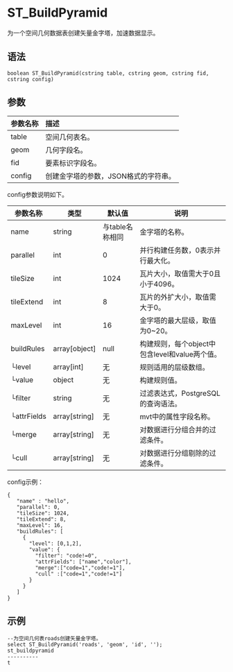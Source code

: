 # ST\_BuildPyramid

为一个空间几何数据表创建矢量金字塔，加速数据显示。

## 语法

```
boolean ST_BuildPyramid(cstring table, cstring geom, cstring fid, cstring config)
```

## 参数

|参数名称|描述|
|:---|:-|
|table|空间几何表名。|
|geom|几何字段名。|
|fid|要素标识字段名。|
|config|创建金字塔的参数，JSON格式的字符串。|

config参数说明如下。

|参数名称|类型|默认值|说明|
|----|--|---|--|
|name|string|与table名称相同|金字塔的名称。|
|parallel|int|0|并行构建任务数，0表示并行最大化。|
|tileSize|int|1024|瓦片大小，取值需大于0且小于4096。|
|tileExtend|int|8|瓦片的外扩大小，取值需大于0。|
|maxLevel|int|16|金字塔的最大层级，取值为0~20。|
|buildRules|array\[object\]|null|构建规则，每个object中包含level和value两个值。|
|└level|array\[int\]|无|规则适用的层级数组。|
|└value|object|无|构建规则值。|
|└filter|string|无|过滤表达式，PostgreSQL的查询语法。|
|└attrFields|array\[string\]|无|mvt中的属性字段名称。|
|└merge|array\[string\]|无|对数据进行分组合并的过滤条件。|
|└cull|array\[string\]|无|对数据进行分组剔除的过滤条件。|

config示例：

```
{
   "name" : "hello",      
   "parallel": 0,         
   "tileSize": 1024,      
   "tileExtend": 8,       
   "maxLevel": 16,        
   "buildRules": [        
     {
       "level": [0,1,2],  
       "value": {
         "filter": "code!=0",               
         "attrFields": ["name","color"],    
         "merge":["code=1","code!=1"],      
         "cull" :["code=1","code!=1"]       
       }
     }
   ]
}
```

## 示例

```
--为空间几何表roads创建矢量金字塔。
select ST_BuildPyramid('roads', 'geom', 'id', '');
st_buildpyramid
----------
t
```

